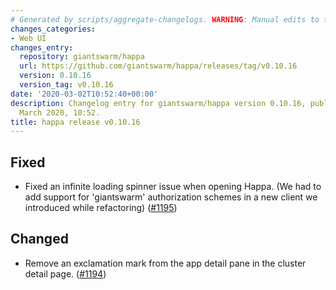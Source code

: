 ```yaml
---
# Generated by scripts/aggregate-changelogs. WARNING: Manual edits to this files will be overwritten.
changes_categories:
- Web UI
changes_entry:
  repository: giantswarm/happa
  url: https://github.com/giantswarm/happa/releases/tag/v0.10.16
  version: 0.10.16
  version_tag: v0.10.16
date: '2020-03-02T10:52:40+00:00'
description: Changelog entry for giantswarm/happa version 0.10.16, published on 02
  March 2020, 10:52.
title: happa release v0.10.16
---
```


## Fixed

- Fixed an infinite loading spinner issue when opening Happa. (We had to add support for 'giantswarm' authorization schemes in a new client we introduced while refactoring) ([#1195](https://github.com/giantswarm/happa/pull/1195))

## Changed

- Remove an exclamation mark from the app detail pane in the cluster detail page. ([#1194](https://github.com/giantswarm/happa/pull/1194))
